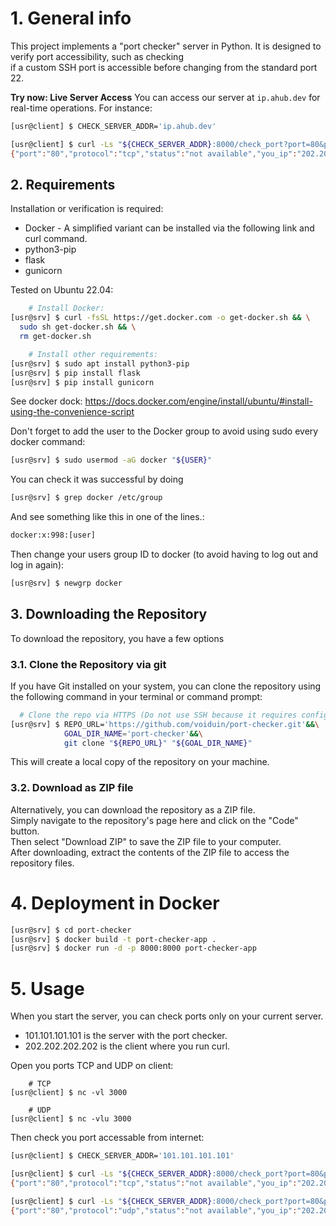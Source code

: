 # 1. General info
This project implements a "port checker" server in Python.
It is designed to verify port accessibility, such as checking\
if a custom SSH port is accessible before changing from the standard port 22.

**Try now: Live Server Access**
You can access our server at `ip.ahub.dev` for real-time operations.
For instance:
```bash
[usr@client] $ CHECK_SERVER_ADDR='ip.ahub.dev'

[usr@client] $ curl -Ls "${CHECK_SERVER_ADDR}:8000/check_port?port=80&protocol=tcp"
{"port":"80","protocol":"tcp","status":"not available","you_ip":"202.202.202.202"}
```

## 2. Requirements
Installation or verification is required:
- Docker - A simplified variant can be installed via the following link and curl command.
- python3-pip
- flask
- gunicorn

Tested on Ubuntu 22.04:
```bash
    # Install Docker:
[usr@srv] $ curl -fsSL https://get.docker.com -o get-docker.sh && \
  sudo sh get-docker.sh && \
  rm get-docker.sh

    # Install other requirements:
[usr@srv] $ sudo apt install python3-pip
[usr@srv] $ pip install flask
[usr@srv] $ pip install gunicorn
```
See docker dock:
https://docs.docker.com/engine/install/ubuntu/#install-using-the-convenience-script

Don't forget to add the user to the Docker group to avoid using sudo every docker command:
```bash
[usr@srv] $ sudo usermod -aG docker "${USER}"
```

You can check it was successful by doing
```bash
[usr@srv] $ grep docker /etc/group
```

And see something like this in one of the lines.:
```bash
docker:x:998:[user]
```

Then change your users group ID to docker (to avoid having to log out and log in again):
```bash
[usr@srv] $ newgrp docker
```

## 3. Downloading the Repository
To download the repository, you have a few options

### 3.1. Clone the Repository via git
If you have Git installed on your system, you can clone the repository using\
the following command in your terminal or command prompt:
```bash
  # Clone the repo via HTTPS (Do not use SSH because it requires configured credentials)
[usr@srv] $ REPO_URL='https://github.com/voiduin/port-checker.git'&&\
            GOAL_DIR_NAME='port-checker'&&\
            git clone "${REPO_URL}" "${GOAL_DIR_NAME}"
```
This will create a local copy of the repository on your machine.

### 3.2. Download as ZIP file
Alternatively, you can download the repository as a ZIP file.\
Simply navigate to the repository's page here and click on the "Code" button.\
Then select "Download ZIP" to save the ZIP file to your computer.\
After downloading, extract the contents of the ZIP file to access the repository files.

# 4. Deployment in Docker
```bash
[usr@srv] $ cd port-checker
[usr@srv] $ docker build -t port-checker-app .
[usr@srv] $ docker run -d -p 8000:8000 port-checker-app
```

# 5. Usage
When you start the server, you can check ports only on your current server.
- 101.101.101.101 is the server with the port checker.
- 202.202.202.202 is the client where you run curl.

Open you ports TCP and UDP on client:
```
    # TCP
[usr@client] $ nc -vl 3000

    # UDP
[usr@client] $ nc -vlu 3000
```

Then check you port accessable from internet:
```bash
[usr@client] $ CHECK_SERVER_ADDR='101.101.101.101'

[usr@client] $ curl -Ls "${CHECK_SERVER_ADDR}:8000/check_port?port=80&protocol=tcp"
{"port":"80","protocol":"tcp","status":"not available","you_ip":"202.202.202.202"}

[usr@client] $ curl -Ls "${CHECK_SERVER_ADDR}:8000/check_port?port=80&protocol=udp"
{"port":"80","protocol":"udp","status":"not available","you_ip":"202.202.202.202"}
```
